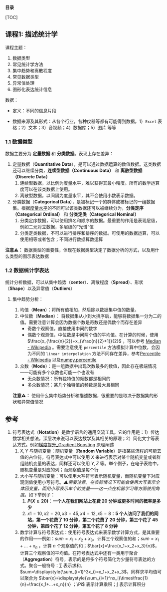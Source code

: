 **目录**

[TOC]

## 课程1: 描述统计学

课程主题：

1. 数据类型
2. 常见统计学方法
3. 集中趋势和离散程度
4. 常见数据类型
5. 异常值处理
6. 图形化表达统计信息



数据：

* 定义：不同的信息片段

* 数据来源及其形式：从各个行业，各种仪器等都有可能得到数据。1）`Excel` 表格；2）文本；3）音视频；4）数据库；5）图片 等等

### 1.1 数据类型

数据主要分为 **定量数据** 和 **分类数据**。表现上存在差异：

1. 定量数据（**Quantitative Data**），是可以通过数据运算的数值数据。这类数据还可以继续分类，**连续型数据（Continuous Data）** 和 **离散型数据（Discrete Data）**
   1. 连续型数据，以比例为度量水平，难以获得其最小精度。所有的数学运算度可以在该类数据上使用。
   2. 离散型数据，以间隔为度量水平，其不会使用小数表示数据。
2. 分类数据（**Categorical Data**），是被标记一个的群体或被标记的一组数据集。根据[度量水平](https://en.wikipedia.org/wiki/Level_of_measurement)的不同可以该类数据还可以被继续分为，**分类定序（Categorical Ordinal）** 和 **分类定类（Categorical Nominal）**
   1. 分类定序数据，可以使用排名和顺序的数据。最重要的作用是表现层级，例如二元对立数据，多层级的“光谱”值
   2. 分类定类数据，不可以进行排序和排序的数据。可使用的数据运算，可以使用相等或者包含；不同进行数据算数运算

**注意⚠️：** 数据类型的重要性，体现在数据类型决定了数据分析的方式，以及用什么类型的图示表达数据

### 1.2 数据统计学表达

统计分析数据，可以从集中趋势（**center**）、离散程度（**Spread**）、形状（**Shape**）以及异常值（**Outliers**）

1. 集中趋势分析：

   1. 均值（**Mean**）：将所有值相加，然后除以数据集中值的数量。
   2. 中位数（**Median**）： 将数据集从小到大排序后，能够将数据集一分为二的值。需要注意计算会因为数据个数是奇数还是偶数个而存在差异
      * 奇数个观察值，直接使用中间的数字
      * 偶数个观测值，中位数是中间两个值的平均值。在计算的时候，使用 $\frac{x_{\frac{n}{2}}+x_{\frac{n}{2}+1}}{2}$ ，可以参考 [Median - Wikipedia](https://en.wikipedia.org/wiki/Median) 。需要注意使用 `percentile` 方法模拟计算中位数，会因为不同的 `linear interpolation` 方法不同存在差异，参考[Percentile - Wikipedia](https://en.wikipedia.org/wiki/Percentile) 以及[numpy.percentile](https://het.as.utexas.edu/HET/Software/Numpy/reference/generated/numpy.percentile.html) 
   3. 众数（**Mode**）：是一组数据中出现次数最多的数值，因此存在极端情况——可能有多个众数也可能一个也没有
      * 无众数情况：所有独特值的频数都是相同的
      * 多众数情况：某几个独特值的频数是最大且相同

   **注意⚠️：** 使用什么集中趋势分析和描述数据，很重要的是取决于数据集的形状和异常值情况



## 参考

1. 符号表达式（**Notation**）是数学语言的通用交流工具。它的作用是：1）传达数学相关想法，深层次来说可以表达数学及其相关的原理；2）简化文字等表达方式。例如[梯度提升\_Gradient Boosting](https://en.wikipedia.org/wiki/Gradient_boosting) 原理阐述
   1. $X, Y$ 与随机变量：随机变量（**Random Variable**）是指某些流程的可能去值的占位符，符号表达式中可以使用 $X$ 来进行表示对某个随机变量或者群组随机变量的表达，同样还可以使用 $Y, Z$ 等。举个例子，在电子表格中，随机变量是对应的列；而观察值是每个行
   2. 大小写与随机变量：可以使用大写符号表示随机变量，而随机变量下对应观测值使用小写符号。*⚠️需要注意，在实际情况下可能会使用大写表示全体因变量，而用小写表示单个的变量——这一点在机器学习等方面使用角度*。如下举例子：
      1. **$P(X \geq 20)$**：**一个人在我们网站上花费 20 分钟或更多时间的概率是多少**
      2. $x1 = 10, x2 = 20, x3 = 45, x4 = 12,x5 = 8$：**5 个人访问了我们的网站，第一个花费了 10 分钟，第二个花费了 20 分钟，第三个花了 45 分钟，第四个花了 12 分钟，第五个花了 8 分钟**
   3. 数学计算与符号表达式：使用符号表达式来表示数学计算方式，是其重要的作用——例如：$sum=x_1+x_2+x_3$，计算三个观察值的和；$sum=x_1+...+x_n$ ，计算 $n$ 个观察值的和；$\bar{x}=\frac{x_1+x_2+x_3}{n}$，计算三个观察值的平均值。在符号表达式中还有一类用于聚合（**Aggregation**）符号，表示的是将多个符号简化为少量符号表达的方式。聚合一般符号：$\sum$ 表示求和，$sum=\displaystyle{\sum_{i=1}^3x_i}=x_1+x_2+x_3$，同样求平均值可以聚合为 $\bar{x}=\displaystyle{\sum_{i=1}^nx_i}\times\frac{1}{n}=\frac{x_1+...+x_n}{n} $；$\Pi$ 表示计算乘积；$\int$ 表示计算积分